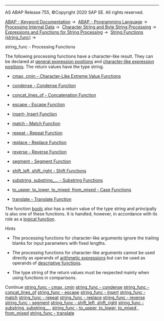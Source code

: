   

* * *

AS ABAP Release 755, ©Copyright 2020 SAP SE. All rights reserved.

[ABAP - Keyword Documentation](javascript:call_link\('abenabap.htm'\)) →  [ABAP - Programming Language](javascript:call_link\('abenabap_reference.htm'\)) →  [Processing Internal Data](javascript:call_link\('abenabap_data_working.htm'\)) →  [Character String and Byte String Processing](javascript:call_link\('abenabap_data_string.htm'\)) →  [Expressions and Functions for String Processing](javascript:call_link\('abenstring_processing_expr_func.htm'\)) →  [String Functions (string\_func)](javascript:call_link\('abenstring_functions.htm'\)) → 

string\_func - Processing Functions

The following processing functions have a character-like result. They can be declared at [general expression positions](javascript:call_link\('abengeneral_expr_position_glosry.htm'\) "Glossary Entry") and [character-like expression positions](javascript:call_link\('abencharlike_expr_position_glosry.htm'\) "Glossary Entry"). The return values have the type string.

-   [cmax, cmin - Character-Like Extreme Value Functions](javascript:call_link\('abencmax_cmin_functions.htm'\))

-   [condense - Condense Function](javascript:call_link\('abencondense_functions.htm'\))

-   [concat\_lines\_of - Concatenation Function](javascript:call_link\('abenconcatenation_functions.htm'\))

-   [escape - Escape Function](javascript:call_link\('abenescape_functions.htm'\))

-   [insert\- Insert Function](javascript:call_link\('abeninsert_functions.htm'\))

-   [match - Match Function](javascript:call_link\('abenmatch_functions.htm'\))

-   [repeat - Repeat Function](javascript:call_link\('abenrepeat_functions.htm'\))

-   [replace - Replace Function](javascript:call_link\('abenreplace_functions.htm'\))

-   [reverse - Reverse Function](javascript:call_link\('abenreverse_functions.htm'\))

-   [segment - Segment Function](javascript:call_link\('abensegment_functions.htm'\))

-   [shift\_left, shift\_right - Shift Functions](javascript:call_link\('abenshift_functions.htm'\))

-   [substring, substring\_... - Substring Functions](javascript:call_link\('abensubstring_functions.htm'\))

-   [to\_upper, to\_lower, to\_mixed, from\_mixed - Case Functions](javascript:call_link\('abencase_functions.htm'\))

-   [translate - Translate Function](javascript:call_link\('abentranslate_functions.htm'\))

The function [boolc](javascript:call_link\('abenboole_functions.htm'\)) also has a return value of the type string and principally is also one of these functions. It is handled, however, in accordance with its role as a [logical function](javascript:call_link\('abenlogic_function_glosry.htm'\) "Glossary Entry").

Hints

-   The processing functions for character-like arguments ignore the trailing blanks for input parameters with fixed lengths.

-   The processing functions for character-like arguments cannot be used directly as operands of [arithmetic expressions](javascript:call_link\('abenarithmetic_expression_glosry.htm'\) "Glossary Entry") but can be used as operands of [descriptive functions](javascript:call_link\('abendescriptive_functions.htm'\)).

-   The type string of the return values must be respected mainly when using functions in comparisons.

Continue
[string\_func - cmax, cmin](javascript:call_link\('abencmax_cmin_functions.htm'\))
[string\_func - condense](javascript:call_link\('abencondense_functions.htm'\))
[string\_func - concat\_lines\_of](javascript:call_link\('abenconcatenation_functions.htm'\))
[string\_func - escape](javascript:call_link\('abenescape_functions.htm'\))
[string\_func - insert](javascript:call_link\('abeninsert_functions.htm'\))
[string\_func - match](javascript:call_link\('abenmatch_functions.htm'\))
[string\_func - repeat](javascript:call_link\('abenrepeat_functions.htm'\))
[string\_func - replace](javascript:call_link\('abenreplace_functions.htm'\))
[string\_func - reverse](javascript:call_link\('abenreverse_functions.htm'\))
[string\_func - segment](javascript:call_link\('abensegment_functions.htm'\))
[string\_func - shift\_left, shift\_right](javascript:call_link\('abenshift_functions.htm'\))
[string\_func - substring, substring\_...](javascript:call_link\('abensubstring_functions.htm'\))
[string\_func - to\_upper, to\_lower, to\_mixed , from\_mixed](javascript:call_link\('abencase_functions.htm'\))
[string\_func - translate](javascript:call_link\('abentranslate_functions.htm'\))